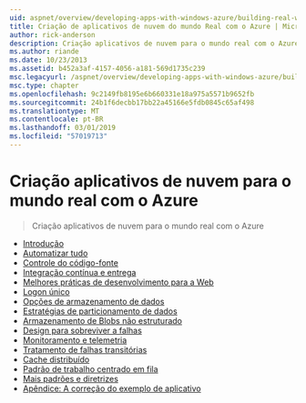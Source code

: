 ```yaml
---
uid: aspnet/overview/developing-apps-with-windows-azure/building-real-world-cloud-apps-with-windows-azure/index
title: Criação de aplicativos de nuvem do mundo Real com o Azure | Microsoft Docs
author: rick-anderson
description: Criação aplicativos de nuvem para o mundo real com o Azure
ms.author: riande
ms.date: 10/23/2013
ms.assetid: b452a3af-4157-4056-a181-569d1735c239
msc.legacyurl: /aspnet/overview/developing-apps-with-windows-azure/building-real-world-cloud-apps-with-windows-azure
msc.type: chapter
ms.openlocfilehash: 9c2149fb8195e6b660331e18a975a5571b9652fb
ms.sourcegitcommit: 24b1f6decbb17bb22a45166e5fdb0845c65af498
ms.translationtype: MT
ms.contentlocale: pt-BR
ms.lasthandoff: 03/01/2019
ms.locfileid: "57019713"
---
```

<a name="building-real-world-cloud-apps-with-azure"></a>Criação aplicativos de nuvem para o mundo real com o Azure
====================
> Criação aplicativos de nuvem para o mundo real com o Azure


- [Introdução](introduction.md)
- [Automatizar tudo](automate-everything.md)
- [Controle do código-fonte](source-control.md)
- [Integração contínua e entrega](continuous-integration-and-continuous-delivery.md)
- [Melhores práticas de desenvolvimento para a Web](web-development-best-practices.md)
- [Logon único](single-sign-on.md)
- [Opções de armazenamento de dados](data-storage-options.md)
- [Estratégias de particionamento de dados](data-partitioning-strategies.md)
- [Armazenamento de Blobs não estruturado](unstructured-blob-storage.md)
- [Design para sobreviver a falhas](design-to-survive-failures.md)
- [Monitoramento e telemetria](monitoring-and-telemetry.md)
- [Tratamento de falhas transitórias](transient-fault-handling.md)
- [Cache distribuído](distributed-caching.md)
- [Padrão de trabalho centrado em fila](queue-centric-work-pattern.md)
- [Mais padrões e diretrizes](more-patterns-and-guidance.md)
- [Apêndice: A correção do exemplo de aplicativo](the-fix-it-sample-application.md)
